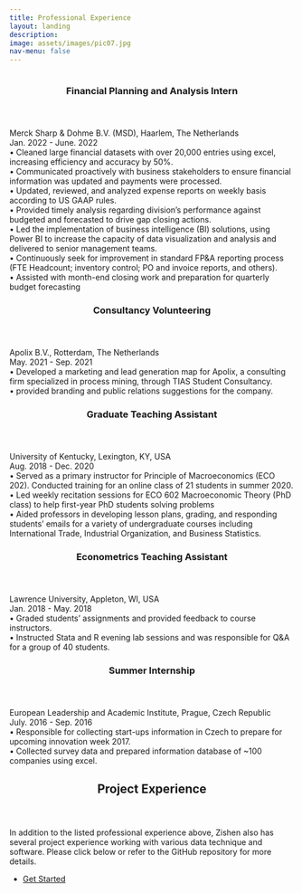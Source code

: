 ```yaml
---
title: Professional Experience
layout: landing
description: 
image: assets/images/pic07.jpg
nav-menu: false
---
```

<!-- Two -->
<section id="two" class="spotlights">
	<section>
		<a href class="image">
			<img src="{% link assets/images/pic08.jpg %}" alt="" data-position="center center" />
		</a>
		<div class="content">
			<div class="inner"><header class="major">
					<h3>Financial Planning and Analysis Intern</h3>
				</header>
Merck Sharp & Dohme B.V. (MSD), Haarlem, The Netherlands<br/> 
Jan. 2022 - June. 2022 <br/>
•       Cleaned large financial datasets with over 20,000 entries using excel, increasing efficiency and accuracy by 50%. <br/>
•       Communicated proactively with business stakeholders to ensure financial information was updated and payments were processed.<br/>
•       Updated, reviewed, and analyzed expense reports on weekly basis according to US GAAP rules.<br/>
•	Provided timely analysis regarding division’s performance against budgeted and forecasted to drive gap closing actions.<br/>
•	Led the implementation of business intelligence (BI) solutions, using Power BI to increase the capacity of data visualization and analysis and delivered to senior management teams.<br/>
•	Continuously seek for improvement in standard FP&A reporting process (FTE Headcount; inventory control; PO and invoice reports, and others).<br/>
•	Assisted with month-end closing work and preparation for quarterly budget forecasting
	</div>
		</div>
</section>			
<section>
		<a href class="image">
			<img src="{% link assets/images/pic09.jpg %}" alt="" data-position="center center" />
		</a>
		<div class="content">
			<div class="inner"><header class="major">
					<h3>Consultancy Volunteering</h3>
				</header>
Apolix B.V., Rotterdam, The Netherlands <br/>
May. 2021 - Sep. 2021 <br/>
•	Developed a marketing and lead generation map for Apolix, a consulting firm specialized in process mining, through TIAS Student Consultancy. <br/>
•	provided branding and public relations suggestions for the company.
 
</div>
		</div>
</section>

<section>
		<a href class="image">
			<img src="{% link assets/images/pic10.jpg %}" alt="" data-position="center center" />
		</a>
		<div class="content">
			<div class="inner"><header class="major">
					<h3>Graduate Teaching Assistant</h3>
				</header>
University of Kentucky, Lexington, KY, USA<br/>
Aug. 2018 - Dec. 2020 <br/>
•	Served as a primary instructor for Principle of Macroeconomics (ECO 202). Conducted training for an online class of 21 students in summer 2020. <br/>
•	Led weekly recitation sessions for ECO 602 Macroeconomic Theory (PhD class) to help first-year PhD students solving problems <br/>
•	Aided professors in developing lesson plans, grading, and responding students’ emails for a variety of undergraduate courses including International Trade, Industrial Organization, and Business Statistics.

 
</div>
		</div>
</section>
				
			
<section>
		<a href class="image">
			<img src="{% link assets/images/pic11.jpg %}" alt="" data-position="center center" />
		</a>
		<div class="content">
			<div class="inner"><header class="major">
					<h3>Econometrics Teaching Assistant</h3>
				</header>
Lawrence University, Appleton, WI, USA<br/>
Jan. 2018 - May. 2018 <br/>
•	Graded students’ assignments and provided feedback to course instructors.<br/>
•	Instructed Stata and R evening lab sessions and was responsible for Q&A for a group of 40 students.
 
</div>
		</div>
</section>
<section>
		<a href class="image">
			<img src="{% link assets/images/pic12.jpg %}" alt="" data-position="center center" />
		</a>
		<div class="content">
			<div class="inner"><header class="major">
					<h3>Summer Internship</h3>
				</header>
European Leadership and Academic Institute, Prague, Czech Republic <br/>
July. 2016 - Sep. 2016<br/>
•	Responsible for collecting start-ups information in Czech to prepare for upcoming innovation week 2017.<br/>
•	Collected survey data and prepared information database of ~100 companies using excel.

 
</div>
		</div>
</section>		

<!-- Three -->
<section id="three">
	<div class="inner">
		<header class="major">
			<h2>Project Experience</h2>
		</header>
		<p>In addition to the listed professional experience above, Zishen also has several project experience working  with various data technique and software. Please click below or refer to the GitHub repository for more details.</p>
		<ul class="actions">
			<li><a href="DProject Experience.html" class="button next">Get Started</a></li>
		</ul>
	</div>
</section>


